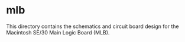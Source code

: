 # mlb

This directory contains the schematics and circuit board design for
the Macintosh SE/30 Main Logic Board (MLB).

